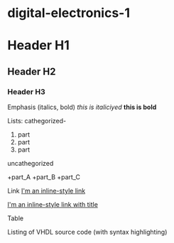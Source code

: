 # digital-electronics-1
# Header H1
## Header H2
### Header H3

Emphasis (italics, bold) *this is italiciyed* **this is bold**

Lists:
cathegorized-
1. part
2. part
3. part

uncathegorized

+part_A
+part_B
+part_C

Link
[I'm an inline-style link](https://www.google.com)

[I'm an inline-style link with title](https://www.google.com "Google's Homepage")

Table

Listing of VHDL source code (with syntax highlighting)
